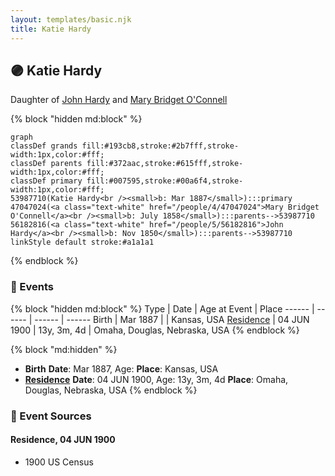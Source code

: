```yaml
---
layout: templates/basic.njk
title: Katie Hardy
---
```

## 🟣 Katie Hardy

Daughter of [John Hardy](/people/5/56182816) and [Mary Bridget O'Connell](/people/4/47047024)

{% block "hidden md:block" %}
```mermaid
graph
classDef grands fill:#193cb8,stroke:#2b7fff,stroke-width:1px,color:#fff;
classDef parents fill:#372aac,stroke:#615fff,stroke-width:1px,color:#fff;
classDef primary fill:#007595,stroke:#00a6f4,stroke-width:1px,color:#fff;
53987710(Katie Hardy<br /><small>b: Mar 1887</small>):::primary
47047024(<a class="text-white" href="/people/4/47047024">Mary Bridget O'Connell</a><br /><small>b: July 1858</small>):::parents-->53987710
56182816(<a class="text-white" href="/people/5/56182816">John Hardy</a><br /><small>b: Nov 1850</small>):::parents-->53987710
linkStyle default stroke:#a1a1a1
```
{% endblock %}

### 📆 Events

{% block "hidden md:block" %}
Type | Date | Age at Event | Place
------ | ------ | ------ | ------
Birth | Mar 1887 |  | Kansas, USA
[Residence](#event-event-0) | 04 JUN 1900 | 13y, 3m, 4d | Omaha, Douglas, Nebraska, USA
{% endblock %}

{% block "md:hidden" %}
- **Birth**
**Date**: Mar 1887, Age:
**Place**: Kansas, USA
- **[Residence](#event-event-0)**
**Date**: 04 JUN 1900, Age: 13y, 3m, 4d
**Place**: Omaha, Douglas, Nebraska, USA
{% endblock %}

### 📰 Event Sources

#### <a id="event-event-0"></a> Residence, 04 JUN 1900
* 1900 US Census
